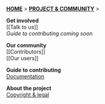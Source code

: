 [**HOME**](Home) > [**PROJECT & COMMUNITY**](SnowPlow-project-and-community) > 

**Get involved**  
[[Talk to us]]  
_Guide to contributing coming soon_  

**Our community**  
[[Contributors]]  
[[Our users]]  

**Guide to contributing**  
[Documentation](Contributing-to-documentation)  

**About the project**  
[Copyright & legal](Copyright-and-legal)  
